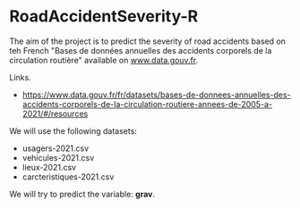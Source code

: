 # RoadAccidentSeverity-R

The aim of the project is to predict the severity of road accidents based on teh French "Bases de données annuelles des accidents corporels de la circulation routière" available on www.data.gouv.fr.  
  
Links.
* https://www.data.gouv.fr/fr/datasets/bases-de-donnees-annuelles-des-accidents-corporels-de-la-circulation-routiere-annees-de-2005-a-2021/#/resources  

We will use the following datasets:
* usagers-2021.csv
* vehicules-2021.csv
* lieux-2021.csv
* carcteristiques-2021.csv

We will try to predict the variable: **grav**.
